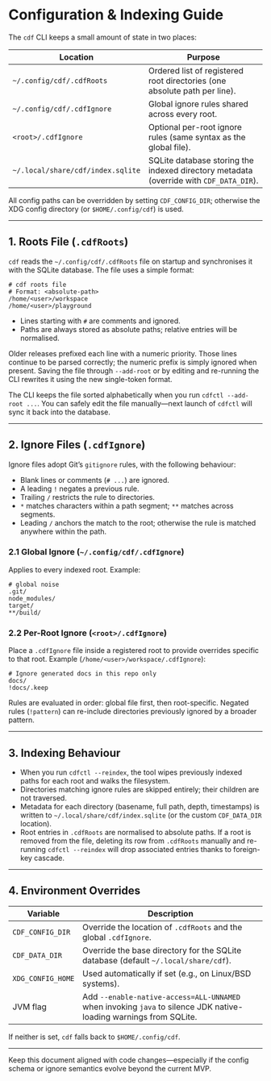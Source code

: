 # Configuration & Indexing Guide

The `cdf` CLI keeps a small amount of state in two places:

| Location | Purpose |
|----------|---------|
| `~/.config/cdf/.cdfRoots` | Ordered list of registered root directories (one absolute path per line). |
| `~/.config/cdf/.cdfIgnore` | Global ignore rules shared across every root. |
| `<root>/.cdfIgnore` | Optional per-root ignore rules (same syntax as the global file). |
| `~/.local/share/cdf/index.sqlite` | SQLite database storing the indexed directory metadata (override with `CDF_DATA_DIR`). |

All config paths can be overridden by setting `CDF_CONFIG_DIR`; otherwise the XDG config directory (or `$HOME/.config/cdf`) is used.

---

## 1. Roots File (`.cdfRoots`)

`cdf` reads the `~/.config/cdf/.cdfRoots` file on startup and synchronises it with the SQLite database. The file uses a simple format:

```
# cdf roots file
# Format: <absolute-path>
/home/<user>/workspace
/home/<user>/playground
```

- Lines starting with `#` are comments and ignored.
- Paths are always stored as absolute paths; relative entries will be normalised.

Older releases prefixed each line with a numeric priority. Those lines continue to be parsed correctly; the numeric prefix is simply ignored when present. Saving the file through `--add-root` or by editing and re-running the CLI rewrites it using the new single-token format.

The CLI keeps the file sorted alphabetically when you run `cdfctl --add-root ...`. You can safely edit the file manually—next launch of `cdfctl` will sync it back into the database.

---

## 2. Ignore Files (`.cdfIgnore`)

Ignore files adopt Git’s `gitignore` rules, with the following behaviour:

- Blank lines or comments (`# ...`) are ignored.
- A leading `!` negates a previous rule.
- Trailing `/` restricts the rule to directories.
- `*` matches characters within a path segment; `**` matches across segments.
- Leading `/` anchors the match to the root; otherwise the rule is matched anywhere within the path.

### 2.1 Global Ignore (`~/.config/cdf/.cdfIgnore`)

Applies to every indexed root. Example:

```
# global noise
.git/
node_modules/
target/
**/build/
```

### 2.2 Per-Root Ignore (`<root>/.cdfIgnore`)

Place a `.cdfIgnore` file inside a registered root to provide overrides specific to that root. Example (`/home/<user>/workspace/.cdfIgnore`):

```
# Ignore generated docs in this repo only
docs/
!docs/.keep
```

Rules are evaluated in order: global file first, then root-specific. Negated rules (`!pattern`) can re-include directories previously ignored by a broader pattern.

---

## 3. Indexing Behaviour

- When you run `cdfctl --reindex`, the tool wipes previously indexed paths for each root and walks the filesystem.
- Directories matching ignore rules are skipped entirely; their children are not traversed.
- Metadata for each directory (basename, full path, depth, timestamps) is written to `~/.local/share/cdf/index.sqlite` (or the custom `CDF_DATA_DIR` location).
- Root entries in `.cdfRoots` are normalised to absolute paths. If a root is removed from the file, deleting its row from `.cdfRoots` manually and re-running `cdfctl --reindex` will drop associated entries thanks to foreign-key cascade.

---

## 4. Environment Overrides

| Variable | Description |
|----------|-------------|
| `CDF_CONFIG_DIR` | Override the location of `.cdfRoots` and the global `.cdfIgnore`. |
| `CDF_DATA_DIR` | Override the base directory for the SQLite database (default `~/.local/share/cdf`). |
| `XDG_CONFIG_HOME` | Used automatically if set (e.g., on Linux/BSD systems). |
| JVM flag | Add `--enable-native-access=ALL-UNNAMED` when invoking `java` to silence JDK native-loading warnings from SQLite. |

If neither is set, `cdf` falls back to `$HOME/.config/cdf`.

---

Keep this document aligned with code changes—especially if the config schema or ignore semantics evolve beyond the current MVP.
